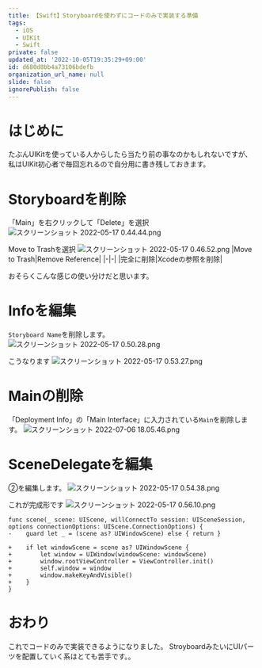 ```yaml
---
title: 【Swift】Storyboardを使わずにコードのみで実装する準備
tags:
  - iOS
  - UIKit
  - Swift
private: false
updated_at: '2022-10-05T19:35:29+09:00'
id: d680d8bb4a73106bdefb
organization_url_name: null
slide: false
ignorePublish: false
---
```

# はじめに
たぶんUIKitを使っている人からしたら当たり前の事なのかもしれないですが、
私はUIKit初心者で毎回忘れるので自分用に書き残しておきます。

# Storyboardを削除
「Main」を右クリックして「Delete」を選択
![スクリーンショット 2022-05-17 0.44.44.png](https://qiita-image-store.s3.ap-northeast-1.amazonaws.com/0/1745371/104fddd2-0e8c-71b9-36a3-1879aeb8e814.png)

Move to Trashを選択
![スクリーンショット 2022-05-17 0.46.52.png](https://qiita-image-store.s3.ap-northeast-1.amazonaws.com/0/1745371/1e98c549-eb4c-fb73-41c2-910082437a58.png)
|Move to Trash|Remove Reference|
|-|-|
|完全に削除|Xcodeの参照を削除|

おそらくこんな感じの使い分けだと思います。

# Infoを編集
`Storyboard Name`を削除します。
![スクリーンショット 2022-05-17 0.50.28.png](https://qiita-image-store.s3.ap-northeast-1.amazonaws.com/0/1745371/1c173b0e-b502-1b8e-0379-d1a2e45d4172.png)

こうなります
![スクリーンショット 2022-05-17 0.53.27.png](https://qiita-image-store.s3.ap-northeast-1.amazonaws.com/0/1745371/bb0fd5ef-674f-7d52-8e00-5ee5eca522cb.png)

# Mainの削除
「Deployment Info」の「Main Interface」に入力されている`Main`を削除します。
![スクリーンショット 2022-07-06 18.05.46.png](https://qiita-image-store.s3.ap-northeast-1.amazonaws.com/0/1745371/31ca427f-22bf-02c5-52fc-0208598662c4.png)


# SceneDelegateを編集
②を編集します。
![スクリーンショット 2022-05-17 0.54.38.png](https://qiita-image-store.s3.ap-northeast-1.amazonaws.com/0/1745371/47a4f311-e66e-c8b4-cccb-bc02618eb2fe.png)

これが完成形です
![スクリーンショット 2022-05-17 0.56.10.png](https://qiita-image-store.s3.ap-northeast-1.amazonaws.com/0/1745371/f303282b-7e5f-f69a-7b0a-60e59b3d6915.png)

```diff_swift
func scene(_ scene: UIScene, willConnectTo session: UISceneSession, options connectionOptions: UIScene.ConnectionOptions) {
-    guard let _ = (scene as? UIWindowScene) else { return }

+    if let windowScene = scene as? UIWindowScene {
+        let window = UIWindow(windowScene: windowScene)
+        window.rootViewController = ViewController.init()
+        self.window = window
+        window.makeKeyAndVisible()
+    }
}
```

# おわり
これでコードのみで実装できるようになりました。
StroyboardみたいにUIパーツを配置していく系はとても苦手です。。
